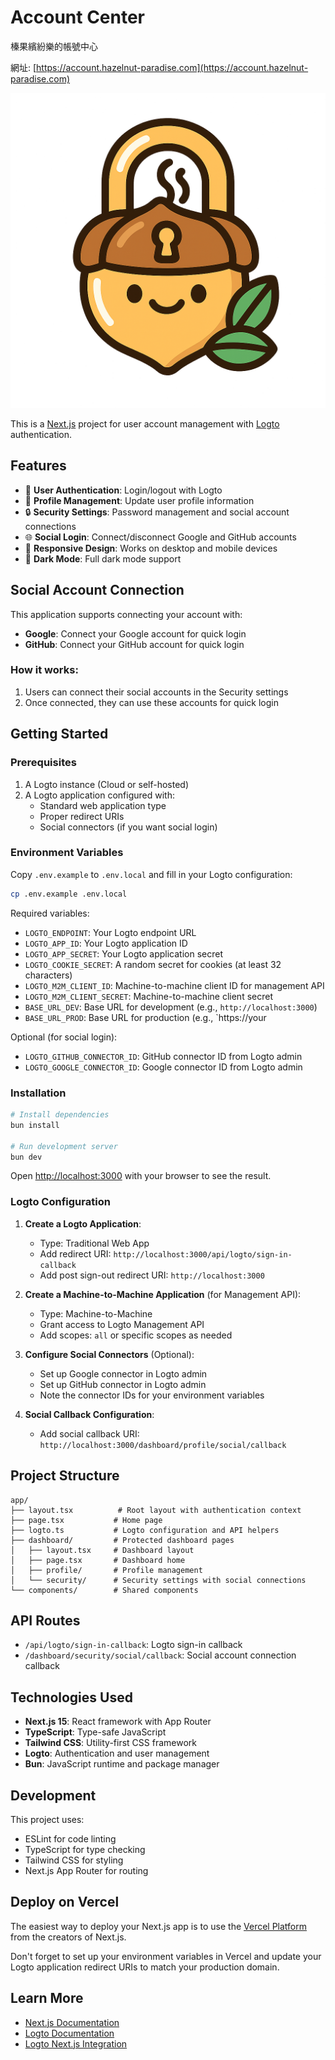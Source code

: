 # Account Center

榛果繽紛樂的帳號中心

網址: [https://account.hazelnut-paradise.com](https://account.hazelnut-paradise.com)

![logo](AccountCenter.png)

This is a [Next.js](https://nextjs.org) project for user account management with [Logto](https://logto.io) authentication.

## Features

- 🔐 **User Authentication**: Login/logout with Logto
- 👤 **Profile Management**: Update user profile information
- 🔒 **Security Settings**: Password management and social account connections
- 🌐 **Social Login**: Connect/disconnect Google and GitHub accounts
- 📱 **Responsive Design**: Works on desktop and mobile devices
- 🌙 **Dark Mode**: Full dark mode support

## Social Account Connection

This application supports connecting your account with:
- **Google**: Connect your Google account for quick login
- **GitHub**: Connect your GitHub account for quick login

### How it works:
1. Users can connect their social accounts in the Security settings
2. Once connected, they can use these accounts for quick login

## Getting Started

### Prerequisites

1. A Logto instance (Cloud or self-hosted)
2. A Logto application configured with:
   - Standard web application type
   - Proper redirect URIs
   - Social connectors (if you want social login)

### Environment Variables

Copy `.env.example` to `.env.local` and fill in your Logto configuration:

```bash
cp .env.example .env.local
```

Required variables:
- `LOGTO_ENDPOINT`: Your Logto endpoint URL
- `LOGTO_APP_ID`: Your Logto application ID
- `LOGTO_APP_SECRET`: Your Logto application secret
- `LOGTO_COOKIE_SECRET`: A random secret for cookies (at least 32 characters)
- `LOGTO_M2M_CLIENT_ID`: Machine-to-machine client ID for management API
- `LOGTO_M2M_CLIENT_SECRET`: Machine-to-machine client secret
- `BASE_URL_DEV`: Base URL for development (e.g., `http://localhost:3000`)
- `BASE_URL_PROD`: Base URL for production (e.g., `https://your

Optional (for social login):
- `LOGTO_GITHUB_CONNECTOR_ID`: GitHub connector ID from Logto admin
- `LOGTO_GOOGLE_CONNECTOR_ID`: Google connector ID from Logto admin

### Installation

```bash
# Install dependencies
bun install

# Run development server
bun dev
```

Open [http://localhost:3000](http://localhost:3000) with your browser to see the result.

### Logto Configuration

1. **Create a Logto Application**:
   - Type: Traditional Web App
   - Add redirect URI: `http://localhost:3000/api/logto/sign-in-callback`
   - Add post sign-out redirect URI: `http://localhost:3000`

2. **Create a Machine-to-Machine Application** (for Management API):
   - Type: Machine-to-Machine
   - Grant access to Logto Management API
   - Add scopes: `all` or specific scopes as needed

3. **Configure Social Connectors** (Optional):
   - Set up Google connector in Logto admin
   - Set up GitHub connector in Logto admin
   - Note the connector IDs for your environment variables

4. **Social Callback Configuration**:
   - Add social callback URI: `http://localhost:3000/dashboard/profile/social/callback`

## Project Structure

```
app/
├── layout.tsx          # Root layout with authentication context
├── page.tsx           # Home page
├── logto.ts           # Logto configuration and API helpers
├── dashboard/         # Protected dashboard pages
│   ├── layout.tsx     # Dashboard layout
│   ├── page.tsx       # Dashboard home
│   ├── profile/       # Profile management
│   └── security/      # Security settings with social connections
└── components/        # Shared components
```

## API Routes

- `/api/logto/sign-in-callback`: Logto sign-in callback
- `/dashboard/security/social/callback`: Social account connection callback

## Technologies Used

- **Next.js 15**: React framework with App Router
- **TypeScript**: Type-safe JavaScript
- **Tailwind CSS**: Utility-first CSS framework
- **Logto**: Authentication and user management
- **Bun**: JavaScript runtime and package manager

## Development

This project uses:
- ESLint for code linting
- TypeScript for type checking
- Tailwind CSS for styling
- Next.js App Router for routing

## Deploy on Vercel

The easiest way to deploy your Next.js app is to use the [Vercel Platform](https://vercel.com/new?utm_medium=default-template&filter=next.js&utm_source=create-next-app&utm_campaign=create-next-app-readme) from the creators of Next.js.

Don't forget to set up your environment variables in Vercel and update your Logto application redirect URIs to match your production domain.

## Learn More

- [Next.js Documentation](https://nextjs.org/docs)
- [Logto Documentation](https://docs.logto.io/)
- [Logto Next.js Integration](https://docs.logto.io/quick-starts/next-js/)

````
